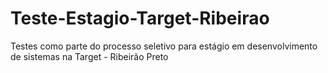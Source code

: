 # Teste-Estagio-Target-Ribeirao
Testes como parte do processo seletivo para estágio em desenvolvimento de sistemas na Target - Ribeirão Preto
